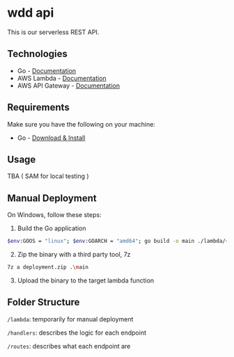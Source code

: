 # wdd api

This is our serverless REST API.

## Technologies

- Go - [Documentation](https://go.dev/doc/)
- AWS Lambda - [Documentation](https://docs.aws.amazon.com/lambda/)
- AWS API Gateway - [Documentation](https://docs.aws.amazon.com/apigateway/)

## Requirements

Make sure you have the following on your machine:
- Go - [Download & Install](https://go.dev/dl/)

## Usage

TBA ( SAM for local testing )

## Manual Deployment

On Windows, follow these steps:

1. Build the Go application
```bash
$env:GOOS = "linux"; $env:GOARCH = "amd64"; go build -o main ./lambda/<function>
```

2. Zip the binary with a third party tool, 7z
```bash
7z a deployment.zip .\main
```

3. Upload the binary to the target lambda function

## Folder Structure

`/lambda`: temporarily for manual deployment

`/handlers`: describes the logic for each endpoint 

`/routes`: describes what each endpoint are

